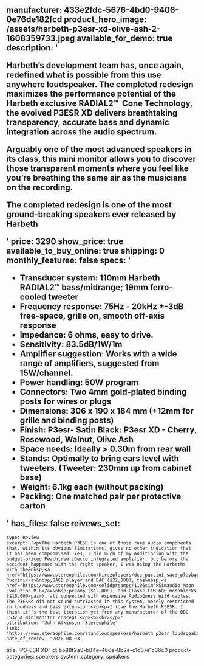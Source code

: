 manufacturer: 433e2fdc-5676-4bd0-9406-0e76de182fcd
product_hero_image: /assets/harbeth-p3esr-xd-olive-ash-2-1608359733.jpeg
available_for_demo: true
description: '<p>Harbeth’s development team has, once again, redefined what is possible from this use anywhere loudspeaker. The completed redesign maximizes the performance potential of the Harbeth exclusive RADIAL2™&nbsp; Cone Technology, the evolved P3ESR XD delivers breathtaking transparency, accurate bass and dynamic integration across the audio spectrum.&nbsp;</p><p>Arguably one of the most advanced speakers in its class, this mini monitor allows you to discover those transparent moments where you feel like you’re breathing the same air as the musicians on the recording.<br></p><p>The completed redesign is one of the most ground-breaking speakers ever released by Harbeth<br></p>'
price: 3290
show_price: true
available_to_buy_online: true
shipping: 0
monthly_featuree: false
specs: '<ul><li>Transducer system:&nbsp;110mm Harbeth RADIAL2™ bass/midrange; 19mm ferro-cooled tweeter<br></li><li>Frequency response:&nbsp;75Hz - 20kHz ±-3dB free-space, grille on, smooth off-axis response<br></li><li>Impedance:&nbsp;6 ohms, easy to drive.<br></li><li>Sensitivity:&nbsp;83.5dB/1W/1m<br></li><li>Amplifier suggestion:&nbsp;Works with a wide range of amplifiers, suggested from 15W/channel.<br></li><li>Power handling:&nbsp;50W program<br></li><li>Connectors:&nbsp;Two 4mm gold-plated binding posts for wires or plugs<br></li><li>Dimensions:&nbsp;306 x 190 x 184 mm (+12mm for grille and binding posts)<br></li><li>Finish: P3esr- Satin Black: P3esr XD - Cherry, Rosewood, Walnut, Olive Ash<br></li><li>Space needs:&nbsp;Ideally &gt; 0.30m from rear wall<br></li><li>Stands:&nbsp;Optimally to bring ears level with tweeters. (Tweeter: 230mm up from cabinet base)<br></li><li>Weight:&nbsp;6.1kg each (without packing)<br></li><li>Packing:&nbsp;One matched pair per protective carton<br></li></ul>'
has_files: false
reivews_set:
  -
    type: Review
    excerpt: '<p>The Harbeth P3ESR is one of those rare audio components that, within its obvious limitations, gives no other indication that it has been compromised. Yes, I did much of my auditioning with the budget-priced Peachtree iDecco integrated amplifier, but before the accident happened with the right speaker, I was using the Harbeths with the&nbsp;<a href="https://www.stereophile.com/hirezplayers/dcs_puccini_sacd_playback_system">dCS Puccini</a>&nbsp;SACD player and DAC ($22,000), the&nbsp;<a href="https://www.stereophile.com/solidpreamps/1106sim">Simaudio Moon Evolution P-8</a>&nbsp;preamp ($12,000), and Classé CTM-600 monoblocks ($16,000/pair), all connected with expensive AudioQuest Wild cables. The P3ESRs did not sound outclassed in this system, merely restricted in loudness and bass extension.</p><p>I love the Harbeth P3ESR. I think it''s the best iteration yet from any manufacturer of the BBC LS3/5A minimonitor concept.</p><p><br></p>'
    attribution: 'John Atkinson, Stereophile'
    link: 'https://www.stereophile.com/standloudspeakers/harbeth_p3esr_loudspeaker/index.html'
    date_of_review: '2020-08-03'
title: 'P3-ESR XD'
id: b588f2a0-b84e-466e-8b2e-c1d37e1c36c0
product-categories: speakers
system_category: speakers
